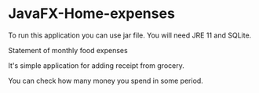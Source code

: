 # JavaFX-Home-expenses

To run this application you can use jar file.
You will need JRE 11 and SQLite.

Statement of monthly food expenses

It's simple application for adding receipt from grocery.

You can check how many money you spend in some period.
